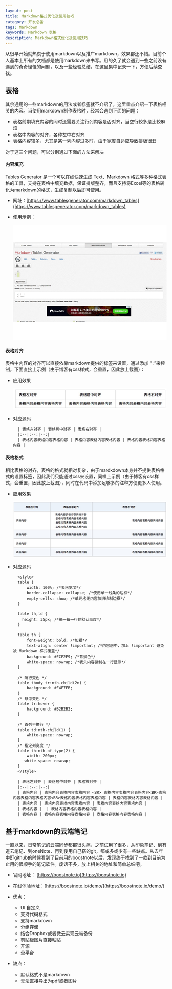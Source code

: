 ```yaml
---
layout: post
title: Markdown格式优化及使用技巧
category: 开发必备
tags: Markdown
keywords: Markdown 表格
description: Markdown格式优化及使用技巧
---
```


从很早开始就热衷于使用markdown以及推广markdown，效果都还不错。目前个人基本上所有的文档都是使用markdown来书写。用的久了就会遇到一些之前没有遇到的奇奇怪怪的问题，以及一些经验总结，在这里集中记录一下，方便后续查找。

## 表格

其余通用的一些markdown的用法或者标签就不介绍了，这里重点介绍一下表格相关的内容。当使用markdown制作表格时，经常会遇到下面的问题：

- 表格前期填充内容的同时还需要关注行列内容是否对齐，当空行较多是比较麻烦
- 表格中内容的对齐，各种左中右对齐
- 表格内容较多，尤其是某一列内容过多时，由于宽度自适应导致排版很丑


对于这三个问题，可以分别通过下面的方法来解决

#### 内容填充

Tables Generator 是一个可以在线快速生成 Text、Markdown 格式等多种格式表格的工具，支持在表格中填充数据，保证排版整齐，而且支持将Excel等的表格转化为markdown的格式，生成复制以后即可使用。

- 网址：[https://www.tablesgenerator.com/markdown_tables](https://www.tablesgenerator.com/markdown_tables)

- 使用示例：

	![](./../public/images/markdown_table_new.gif )

#### 表格对齐

表格中内容的对齐可以直接依靠markdown提供的标签来设置，通过添加 “`:`”来控制，下面直接上示例（由于博客有css样式，会重置，因此放上截图）：

- 应用效果

	![](./../public/images/markdown_table.jpg )


- 对应源码
	
		| 表格左对齐 | 表格居中对齐 | 表格右对齐 |
		|:--|:--:|--:|
		| 表格内容表格内容表格内容 | 表格内容表格内容表格内容 | 表格内容表格内容表格内容 |

#### 表格格式

相比表格的对齐，表格的格式就相对复杂，由于mardkdown本身并不提供表格格式的设置标签，因此我们只能通过css来设置，同样上示例（由于博客有css样式，会重置，因此放上截图），同时在代码中添加足够多的注释方便更多人使用。

- 应用效果

	![](./../public/images/markdown_table_2.jpg )

- 对应源码
	
		<style>
		table {
		    width: 100%; /*表格宽度*/
		    border-collapse: collapse; /*使用单一线条的边框*/
		    empty-cells: show; /*单元格无内容依旧绘制边框*/
		}
		
		table th,td {
		  height: 35px; /*统一每一行的默认高度*/
		}
		
		table th {
		    font-weight: bold; /*加粗*/
		    text-align: center !important; /*内容居中，加上 !important 避免被 Markdown 样式覆盖*/
		    background: #ECF2F9; /*背景色*/
		    white-space: nowrap; /*表头内容强制在一行显示*/
		}
		
		/* 隔行变色 */
		table tbody tr:nth-child(2n) {
		    background: #F4F7FB; 
		}
		/* 悬浮变色 */
		table tr:hover {
		    background: #B2B2B2; 
		}
		
		/* 首列不换行 */
		table td:nth-child(1) {
		    white-space: nowrap; 
		}
		/* 指定列宽度 */
		table th:nth-of-type(2) {
		  	width: 200px;
		   white-space: nowrap;
		}
		</style>
	
		| 表格左对齐 | 表格居中对齐 | 表格右对齐 |
		|:--|:--:|--:|
		| 表格内容 | 表格内容表格内容表格内容 <BR> 表格内容表格内容表格内容<BR>表格内容表格内容表格内容<BR>表格内容表格内容表格内容 | 表格内容表格内容表格内容 |
		| 表格内容 | 表格内容表格内容表格内容 | 表格内容表格内容表格内容 |
		| 表格内容 |  | 表格内容表格内容表格内容 |
		| 表格内容 | 表格内容表格内容表格内容 | 表格内容表格内容表格内容 |

## 基于markdown的云端笔记

一直以来，日常笔记的云端同步都都很头痛，之前试用了很多，从印象笔记、到有道云笔记、到oneNote、再到使用自己搭的git，都或多或少有一些缺点。从去年中逛github的时候看到了目前用的boostnote以后，发现终于找到了一款到目前为止用的很顺手的笔记软件。废话不多，放上相关的地址和简单总结吧。

- 官网地址： [https://boostnote.io](https://boostnote.io)

- 在线体验地址：[https://boostnote.io/demo/](https://boostnote.io/demo/)
- 优点：
	- UI 自定义
	- 支持代码格式
	- 支持markdown
	- 分组存储
	- 结合Dropbox或者微云实现云端备份
	- 剪贴板图片直接粘贴
	- 开源
	- 全平台
- 缺点：
	- 默认格式不是markdown
	- 无法直接导出为pdf或者图片
